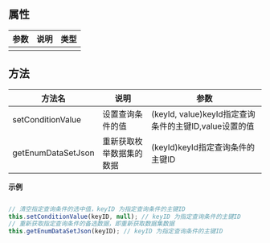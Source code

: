 ##   属性  
 
| 参数    | 说明      | 类型 |
| ------- |---------|-----| 
|    |    |   |  
 

 ##   方法  
  
| 方法名    | 说明      | 参数 |
| ------- |---------|-----| 
|  setConditionValue  |  设置查询条件的值  |  (keyId, value)keyId指定查询条件的主键ID,value设置的值  | 
|  getEnumDataSetJson  |  重新获取枚举数据集的数据  |  (keyId)keyId指定查询条件的主键ID  | 


**示例**
```javascript

// 清空指定查询条件的选中值，keyID 为指定查询条件的主键ID
this.setConditionValue(keyID, null); // keyID 为指定查询条件的主键ID
// 重新获取指定查询条件的备选数据，即重新获取数据集数据
this.getEnumDataSetJson(keyID); // keyID 为指定查询条件的主键ID

```
